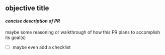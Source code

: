 ## objective title

#### _concise description of PR_

maybe some reasoning or walkthrough of how this PR plans to accomplish its goal(s)

- [ ] maybe even add a checklist
